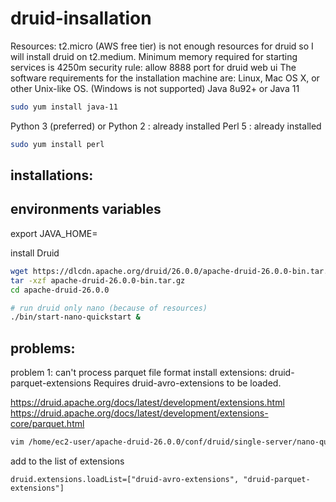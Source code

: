 # druid-insallation

Resources:
t2.micro (AWS free tier) is not enough resources for druid so
I will install druid on t2.medium.
Minimum memory required for starting services is 4250m
security rule:
allow 8888 port for druid web ui
The software requirements for the installation machine are:
Linux, Mac OS X, or other Unix-like OS. (Windows is not supported)
Java 8u92+ or Java 11
```bash
sudo yum install java-11
```
Python 3 (preferred) or Python 2 : already installed
Perl 5 : already installed
```bash
sudo yum install perl
```

## installations:

## environments variables
export JAVA_HOME=

install Druid
```bash
wget https://dlcdn.apache.org/druid/26.0.0/apache-druid-26.0.0-bin.tar.gz
tar -xzf apache-druid-26.0.0-bin.tar.gz
cd apache-druid-26.0.0

# run druid only nano (because of resources)
./bin/start-nano-quickstart &
```

## problems:

problem 1: can't process parquet file format
install extensions: druid-parquet-extensions
Requires druid-avro-extensions to be loaded.

https://druid.apache.org/docs/latest/development/extensions.html
https://druid.apache.org/docs/latest/development/extensions-core/parquet.html

```bash
vim /home/ec2-user/apache-druid-26.0.0/conf/druid/single-server/nano-quickstart/_common/common.runtime.properties
```

add to the list of extensions

```druid.extensions.loadList=["druid-avro-extensions", "druid-parquet-extensions"]```
